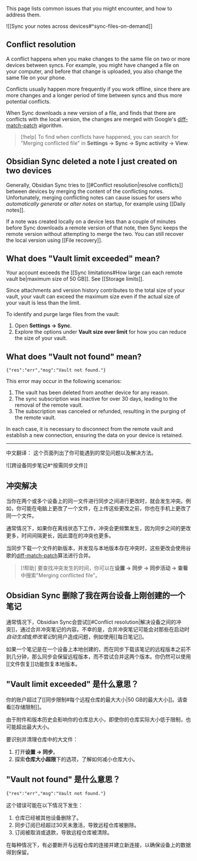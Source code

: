 This page lists common issues that you might encounter, and how to address them.

![[Sync your notes across devices#^sync-files-on-demand]]

## Conflict resolution

A conflict happens when you make changes to the same file on two or more devices between syncs. For example, you might have changed a file on your computer, and before that change is uploaded, you also change the same file on your phone.

Conflicts usually happen more frequently if you work offline, since there are more changes and a longer period of time between syncs and thus more potential conflicts.

When Sync downloads a new version of a file, and finds that there are conflicts with the local version, the changes are merged with Google's [diff-match-patch](https://github.com/google/diff-match-patch) algorithm.

> [!help] To find when conflicts have happened, you can search for "Merging conflicted file" in **Settings → Sync → Sync activity → View**.

## Obsidian Sync deleted a note I just created on two devices

Generally, Obsidian Sync tries to [[#Conflict resolution|resolve conflicts]] between devices by merging the content of the conflicting notes. Unfortunately, merging conflicting notes can cause issues for users who *automatically generate* or *alter notes* on startup, for example using [[Daily notes]].

If a note was created locally on a device less than a couple of minutes before Sync downloads a remote version of that note, then Sync keeps the remote version without attempting to merge the two. You can still recover the local version using [[File recovery]].

## What does "Vault limit exceeded" mean?

Your account exceeds the [[Sync limitations#How large can each remote vault be|maximum size of 50 GB]]. See [[Storage limits]].

Since attachments and version history contributes to the total size of your vault, your vault can exceed the maximum size even if the actual size of your vault is less than the limit.

To identify and purge large files from the vault:

1. Open **Settings → Sync**.
2. Explore the options under **Vault size over limit** for how you can reduce the size of your vault.

## What does "Vault not found" mean?

`{"res":"err","msg":"Vault not found."}`

This error may occur in the following scenarios:

1. The vault has been deleted from another device for any reason.
2. The sync subscription was inactive for over 30 days, leading to the removal of the remote vault.
3. The subscription was canceled or refunded, resulting in the purging of the remote vault.

In each case, it is necessary to disconnect from the remote vault and establish a new connection, ensuring the data on your device is retained.

---

中文翻译：
这个页面列出了你可能遇到的常见问题以及解决方法。

![[跨设备同步笔记#^按需同步文件]]

## 冲突解决

当你在两个或多个设备上的同一文件进行同步之间进行更改时，就会发生冲突。例如，你可能在电脑上更改了一个文件，在上传这些更改之前，你也在手机上更改了同一个文件。

通常情况下，如果你在离线状态下工作，冲突会更频繁发生，因为同步之间的更改更多，时间间隔更长，因此潜在的冲突也更多。

当同步下载一个文件的新版本，并发现与本地版本存在冲突时，这些更改会使用谷歌的[diff-match-patch](https://github.com/google/diff-match-patch)算法进行合并。

> [!帮助] 要查找冲突发生的时间，你可以在**设置 → 同步 → 同步活动 → 查看**中搜索"Merging conflicted file"。

## Obsidian Sync 删除了我在两台设备上刚创建的一个笔记

通常情况下，Obsidian Sync会尝试[[#Conflict resolution|解决设备之间的冲突]]，通过合并冲突笔记的内容。不幸的是，合并冲突笔记可能会对那些在启动时*自动生成*或*修改笔记*的用户造成问题，例如使用[[每日笔记]]。

如果一个笔记是在一个设备上本地创建的，而在同步下载该笔记的远程版本之前不到几分钟，那么同步会保留远程版本，而不尝试合并这两个版本。你仍然可以使用[[文件恢复]]功能恢复本地版本。

## "Vault limit exceeded" 是什么意思？

你的账户超过了[[同步限制#每个远程仓库的最大大小|50 GB的最大大小]]。请查看[[存储限制]]。

由于附件和版本历史会影响你的仓库总大小，即使你的仓库实际大小低于限制，也可能超出最大大小。

要识别并清理仓库中的大文件：

1. 打开**设置 → 同步**。
2. 探索**仓库大小超限**下的选项，了解如何减小仓库大小。

## "Vault not found" 是什么意思？

`{"res":"err","msg":"Vault not found."}`

这个错误可能在以下情况下发生：

1. 仓库已经被其他设备删除了。
2. 同步订阅已经超过30天未激活，导致远程仓库被删除。
3. 订阅被取消或退款，导致远程仓库被清除。

在每种情况下，有必要断开与远程仓库的连接并建立新连接，以确保设备上的数据得到保留。